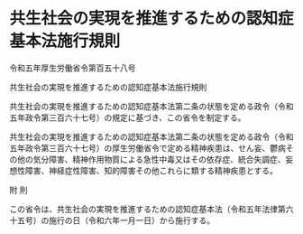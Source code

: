 # 共生社会の実現を推進するための認知症基本法施行規則

令和五年厚生労働省令第百五十八号

共生社会の実現を推進するための認知症基本法施行規則

共生社会の実現を推進するための認知症基本法第二条の状態を定める政令（令和五年政令第三百六十七号）の規定に基づき、この省令を制定する。

共生社会の実現を推進するための認知症基本法第二条の状態を定める政令（令和五年政令第三百六十七号）の厚生労働省令で定める精神疾患は、せん妄、鬱病その他の気分障害、精神作用物質による急性中毒又はその依存症、統合失調症、妄想性障害、神経症性障害、知的障害その他これらに類する精神疾患とする。

附 則

この省令は、共生社会の実現を推進するための認知症基本法（令和五年法律第六十五号）の施行の日（令和六年一月一日）から施行する。
